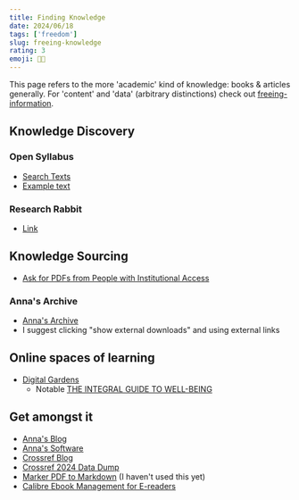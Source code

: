 ```yaml
---
title: Finding Knowledge
date: 2024/06/18
tags: ['freedom']
slug: freeing-knowledge
rating: 3
emoji: ⛓️‍💥
---
```


This page refers to the more 'academic' kind of knowledge: books & articles generally.
For 'content' and 'data' (arbitrary distinctions) check out [freeing-information](/blog/freeing-information).

## Knowledge Discovery

### Open Syllabus
- [Search Texts](https://analytics.opensyllabus.org/record/works)
- [Example text](https://analytics.opensyllabus.org/singleton/works?id=2121713908951)

### Research Rabbit
- [Link](https://www.researchrabbit.ai)

## Knowledge Sourcing
- [Ask for PDFs from People with Institutional Access](https://www.facebook.com/groups/850609558335839/)

### Anna's Archive
- [Anna's Archive](https://annas-archive.org/md5/e1d8d622156d84a560ae615b7b9d0368)
- I suggest clicking "show external downloads" and using external links

## Online spaces of learning
- [Digital Gardens](https://github.com/kyrose/awesome-digital-gardens)
	- Notable [THE INTEGRAL GUIDE TO WELL-BEING](https://integralguide.com/About)

## Get amongst it
- [Anna's Blog](https://annas-blog.org/)
- [Anna's Software](https://annas-software.org/AnnaArchivist/annas-archive)
- [Crossref Blog](https://www.crossref.org/blog/)
- [Crossref 2024 Data Dump](https://www.crossref.org/blog/2024-public-data-file-now-available-featuring-new-experimental-formats/)
- [Marker PDF to Markdown](https://github.com/VikParuchuri/marker) (I haven't used this yet)
- [Calibre Ebook Management for E-readers](https://calibre-ebook.com)